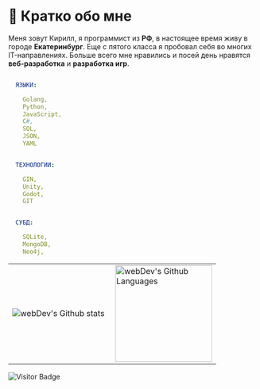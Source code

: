# 🤠 Кратко обо мне

Меня зовут Кирилл, я программист из **РФ**, в настоящее время живу в городе **Екатеринбург**. Еще с пятого класса я пробовал себя во многих IT-направлениях. Больше всего мне нравились и посей день нравятся **веб-разработка** и **разработка игр**.

```YAML

  ЯЗЫКИ:

    Golang,
    Python,
    JavaScript,
    C#,
    SQL,
    JSON,
    YAML


  ТЕХНОЛОГИИ:

    GIN,
    Unity,
    Godot,
    GIT


  СУБД:

    SQLite,
    MongoDB,
    Neo4j,

```

<table>
  <tr>
    <td>
      <img align="left" src="http://github-readme-streak-stats.herokuapp.com?user=Roupse&theme=dark&background=000000" alt="webDev's Github stats" />
    </td>
    <td>
      <img height="195px" align="right" alt="webDev's Github Languages" src="https://github-readme-stats-sigma-five.vercel.app/api/top-langs/?username=Roupse&layout=compact&theme=vision-friendly-dark" />
    </td>
  </tr>
</table>

![Visitor Badge](https://visitor-badge.laobi.icu/badge?page_id=roupse)

<br>

<br>
